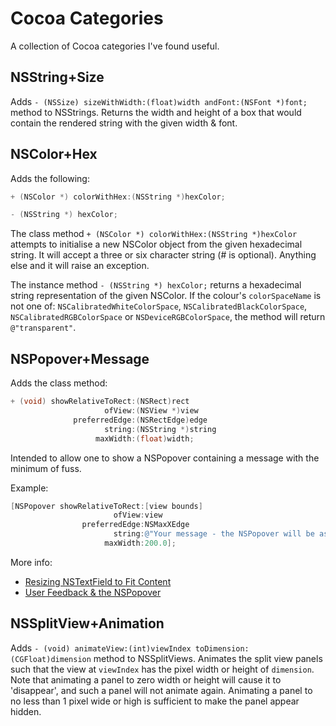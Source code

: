 # Cocoa Categories
A collection of Cocoa categories I've found useful.

## NSString+Size
Adds `- (NSSize) sizeWithWidth:(float)width andFont:(NSFont *)font;` method to NSStrings. Returns the width and height of a box that would contain the rendered string with the given width & font.

## NSColor+Hex
Adds the following:

```ObjectiveC
+ (NSColor *) colorWithHex:(NSString *)hexColor;

- (NSString *) hexColor;
```

The class method `+ (NSColor *) colorWithHex:(NSString *)hexColor` attempts to initialise a new NSColor object from the given hexadecimal string. It will accept a three or six character string (# is optional). Anything else and it will raise an exception.

The instance method `- (NSString *) hexColor;` returns a hexadecimal string representation of the given NSColor. If the colour's `colorSpaceName` is not one of: `NSCalibratedWhiteColorSpace`, `NSCalibratedBlackColorSpace`, `NSCalibratedRGBColorSpace` or `NSDeviceRGBColorSpace`, the method will return `@"transparent"`.

## NSPopover+Message
Adds the class method:

```ObjectiveC
+ (void) showRelativeToRect:(NSRect)rect
                     ofView:(NSView *)view
              preferredEdge:(NSRectEdge)edge
                     string:(NSString *)string
                   maxWidth:(float)width;
```

Intended to allow one to show a NSPopover containing a message with the minimum of fuss.

Example:

```ObjectiveC
[NSPopover showRelativeToRect:[view bounds]
                       ofView:view
                preferredEdge:NSMaxXEdge
                       string:@"Your message - the NSPopover will be as tall as required depending on your given maxWidth"
                     maxWidth:200.0];
```

More info:

- [Resizing NSTextField to Fit Content](http://pagesofinterest.net/blog/2012/03/resizing-nstextfield-to-fit-content/ "Resizing NSTextField to Fit Content")
- [User Feedback & the NSPopover](http://12412.org/2012/03/user-feedback-simplifying-the-nspopover/ "User Feedback & the NSPopover")

## NSSplitView+Animation

Adds `- (void) animateView:(int)viewIndex toDimension:(CGFloat)dimension` method to NSSplitViews. Animates the split view panels such that the view at `viewIndex` has the pixel width or height of `dimension`. Note that animating a panel to zero width or height will cause it to 'disappear', and such a panel will not animate again. Animating a panel to no less than 1 pixel wide or high is sufficient to make the panel appear hidden.
